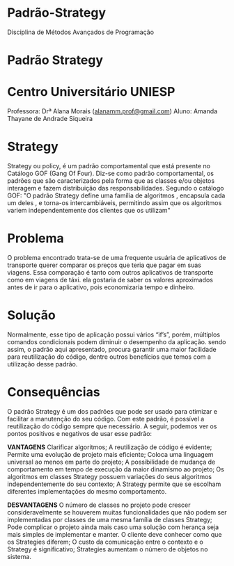# Padrão-Strategy
Disciplina de Métodos Avançados de Programação

# Padrão Strategy
# Centro Universitário UNIESP
Professora: Drª Alana Morais (alanamm.prof@gmail.com)
Aluno: Amanda Thayane de Andrade Siqueira
 
# Strategy
Strategy ou policy, é um padrão comportamental que está presente no Catálogo GOF (Gang Of Four). Diz-se como padrão comportamental, os padrões que são caracterizados pela forma que as classes e/ou objetos interagem e fazem distribuição das responsabilidades.
Segundo o catálogo GOF: "O padrão Strategy define uma família de algoritmos , encapsula cada um deles , e torna-os intercambiáveis, permitindo assim que os algoritmos variem independentemente dos clientes que os utilizam"

# Problema
O problema encontrado trata-se de uma frequente usuária de aplicativos de transporte querer comparar os preços que teria que pagar em suas viagens. Essa comparação é tanto com outros aplicativos de transporte como em viagens de táxi. ela gostaria de saber os valores aproximados antes de ir para o aplicativo, pois economizaria tempo e dinheiro.

# Solução
Normalmente, esse tipo de aplicação possui vários “if’s”, porém, múltiplos comandos condicionais podem diminuir o desempenho da aplicação. sendo assim, o padrão aqui apresentado, procura garantir uma maior facilidade para reutilização do código, dentre outros benefícios que temos com a utilização desse padrão.

# Consequências
O padrão Strategy é um dos padrões que pode ser usado para otimizar e facilitar a manutenção do seu código. Com este padrão, é possível a reutilização do código sempre que necessário.
A seguir, podemos ver os pontos positivos e negativos de usar esse padrão:


**VANTAGENS**
Clarificar algoritmos;
A reutilização de código é evidente;
Permite uma evolução de projeto mais eficiente;
Coloca uma linguagem universal ao menos em parte do projeto;
A possibilidade de mudança de comportamento em tempo de execução da maior dinamismo ao projeto;
Os algoritmos em classes Strategy possuem variações do seus algoritmos independentemente do seu contexto;
A Strategy permite que se escolham diferentes implementações do mesmo comportamento.


**DESVANTAGENS**
O número de classes no projeto pode crescer consideravelmente se houverem muitas funcionalidades que não podem ser implementadas por classes de uma mesma família de classes Strategy;
Pode complicar o projeto ainda mais caso uma solução com herança seja mais simples de implementar e manter.
O cliente deve conhecer como que os Strategies diferem;
O custo da comunicação entre o contexto e o Strategy é significativo;
Strategies aumentam o número de objetos no sistema.

